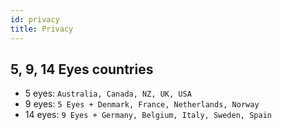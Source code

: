 ```yaml
---
id: privacy
title: Privacy
---
```


## 5, 9, 14 Eyes countries

- 5 eyes: `Australia, Canada, NZ, UK, USA`
- 9 eyes: `5 Eyes + Denmark, France, Netherlands, Norway`
- 14 eyes: `9 Eyes + Germany, Belgium, Italy, Sweden, Spain`
